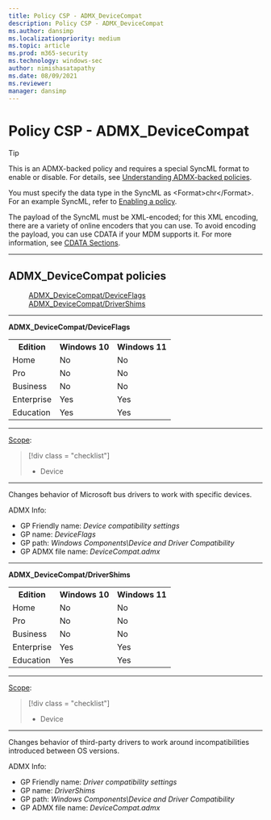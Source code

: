 ```yaml
---
title: Policy CSP - ADMX_DeviceCompat
description: Policy CSP - ADMX_DeviceCompat
ms.author: dansimp
ms.localizationpriority: medium
ms.topic: article
ms.prod: m365-security
ms.technology: windows-sec
author: nimishasatapathy
ms.date: 08/09/2021
ms.reviewer: 
manager: dansimp
---
```


# Policy CSP - ADMX_DeviceCompat
> [!TIP]
> This is an ADMX-backed policy and requires a special SyncML format to enable or disable.  For details, see [Understanding ADMX-backed policies](./understanding-admx-backed-policies.md).
> 
> You must specify the data type in the SyncML as &lt;Format&gt;chr&lt;/Format&gt;. For an example SyncML, refer to [Enabling a policy](./understanding-admx-backed-policies.md#enabling-a-policy).
> 
> The payload of the SyncML must be XML-encoded; for this XML encoding, there are a variety of online encoders that you can use. To avoid encoding the payload, you can use CDATA if your MDM supports it.  For more information, see [CDATA Sections](http://www.w3.org/TR/REC-xml/#sec-cdata-sect).

<hr/>

<!--Policies-->
## ADMX_DeviceCompat policies  

<dl>
  <dd>
    <a href="#admx-devicecompat-deviceflags">ADMX_DeviceCompat/DeviceFlags</a>
  </dd>
  <dd>
    <a href="#admx-devicecompat-drivershims">ADMX_DeviceCompat/DriverShims</a>
  </dd>
</dl>


<hr/>

<!--Policy-->
<a href="" id="admx-devicecompat-deviceflags"></a>**ADMX_DeviceCompat/DeviceFlags**  

<!--SupportedSKUs-->
<table>
<tr>
    <th>Edition</th>
    <th>Windows 10</th>
    <th>Windows 11</th>
</tr>
<tr>
    <td>Home</td>
    <td>No</td>
    <td>No</td>
</tr>
<tr>
    <td>Pro</td>
    <td>No</td>
    <td>No</td>
</tr>
<tr>
    <td>Business</td>
    <td>No</td>
    <td>No</td>
</tr>
<tr>
    <td>Enterprise</td>
    <td>Yes</td>
    <td>Yes</td>
</tr>
<tr>
    <td>Education</td>
    <td>Yes</td>
    <td>Yes</td>
</table>

<!--/SupportedSKUs-->
<hr/>

<!--Scope-->
[Scope](./policy-configuration-service-provider.md#policy-scope):

> [!div class = "checklist"]
> * Device

<hr/>

<!--/Scope-->
<!--Description-->
Changes behavior of Microsoft bus drivers to work with specific devices.

<!--/Description-->

<!--ADMXBacked-->
ADMX Info:  
-   GP Friendly name: *Device compatibility settings*
-   GP name: *DeviceFlags*
-   GP path: *Windows Components\Device and Driver Compatibility*
-   GP ADMX file name: *DeviceCompat.admx*

<!--/ADMXBacked-->
<!--/Policy-->
<hr/>

<!--Policy-->
<a href="" id="admx-devicecompat-drivershims"></a>**ADMX_DeviceCompat/DriverShims**  

<!--SupportedSKUs-->
<table>
<tr>
    <th>Edition</th>
    <th>Windows 10</th>
    <th>Windows 11</th>
</tr>
<tr>
    <td>Home</td>
    <td>No</td>
    <td>No</td>
</tr>
<tr>
    <td>Pro</td>
    <td>No</td>
    <td>No</td>
</tr>
<tr>
    <td>Business</td>
    <td>No</td>
    <td>No</td>
</tr>
<tr>
    <td>Enterprise</td>
    <td>Yes</td>
    <td>Yes</td>
</tr>
<tr>
    <td>Education</td>
    <td>Yes</td>
    <td>Yes</td>
</table>

<!--/SupportedSKUs-->
<hr/>

<!--Scope-->
[Scope](./policy-configuration-service-provider.md#policy-scope):

> [!div class = "checklist"]
> * Device

<hr/>

<!--/Scope-->
<!--Description-->
Changes behavior of third-party drivers to work around incompatibilities introduced between OS versions.		

<!--/Description-->

<!--ADMXBacked-->
ADMX Info:  
-   GP Friendly name: *Driver compatibility settings*
-   GP name: *DriverShims*
-   GP path: *Windows Components\Device and Driver Compatibility*
-   GP ADMX file name: *DeviceCompat.admx*

<!--/ADMXBacked-->
<!--/Policy-->

<!--/Policies-->